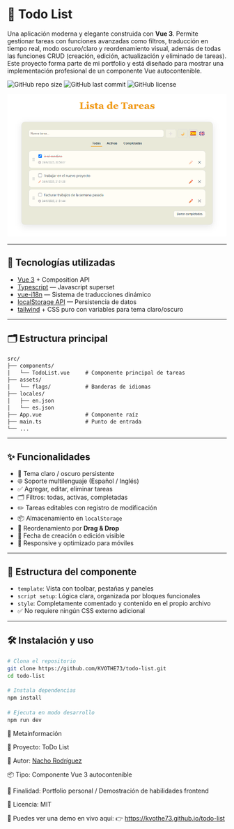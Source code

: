 # 📘 Todo List

Una aplicación moderna y elegante construida con **Vue 3**. Permite gestionar tareas con funciones avanzadas como filtros, traducción en tiempo real, modo oscuro/claro y reordenamiento visual, además de todas las funciones CRUD (creación, edición, actualización y eliminado de tareas). Este proyecto forma parte de mi portfolio y está diseñado para mostrar una implementación profesional de un componente Vue autocontenible.

![GitHub repo size](https://img.shields.io/github/repo-size/KVOTHE73/todo-list)
![GitHub last commit](https://img.shields.io/github/last-commit/KVOTHE73/todo-list)
![GitHub license](https://img.shields.io/github/license/KVOTHE73/todo-list)

![Vista del editor](./public/todolistPreview.png)

---

## 🚀 Tecnologías utilizadas

- [Vue 3](https://vuejs.org/) + Composition API
- [Typescript](https://www.typescriptlang.org/) — Javascript superset
- [vue-i18n](https://github.com/markedjs/marked) — Sistema de traducciones dinámico
- [localStorage API](https://highlightjs.org/) — Persistencia de datos
- [tailwind](https://tailwindcss.com/) + CSS puro con variables para tema claro/oscuro

---

## 🗂️ Estructura principal

```
src/
├── components/
│   └── TodoList.vue     # Componente principal de tareas
├── assets/
│   └── flags/           # Banderas de idiomas
├── locales/
│   ├── en.json
│   └── es.json
├── App.vue              # Componente raíz
├── main.ts              # Punto de entrada
└── ...
```

---

## ✨ Funcionalidades

- 🎨 Tema claro / oscuro persistente
- 🌐 Soporte multilenguaje (Español / Inglés)
- ✅ Agregar, editar, eliminar tareas
- 🗂️ Filtros: todas, activas, completadas
- ✏️ Tareas editables con registro de modificación
- 📦 Almacenamiento en `localStorage`
- 🔀 Reordenamiento por **Drag & Drop**
- 📆 Fecha de creación o edición visible
- 📱 Responsive y optimizado para móviles

---

## 🧩 Estructura del componente

- `template`: Vista con toolbar, pestañas y paneles
- `script setup`: Lógica clara, organizada por bloques funcionales
- `style`: Completamente comentado y contenido en el propio archivo
- ✅ No requiere ningún CSS externo adicional

---

## 🛠️ Instalación y uso

```bash
# Clona el repositorio
git clone https://github.com/KVOTHE73/todo-list.git
cd todo-list

# Instala dependencias
npm install

# Ejecuta en modo desarrollo
npm run dev
```

📅 Metainformación

📁 Proyecto: ToDo List

🧠 Autor: [Nacho Rodríguez](https://www.nacho-rodriguez.com)

📦 Tipo: Componente Vue 3 autocontenible

🎯 Finalidad: Portfolio personal / Demostración de habilidades frontend

🔗 Licencia: MIT

📣 Puedes ver una demo en vivo aquí:
👉 https://kvothe73.github.io/todo-list
